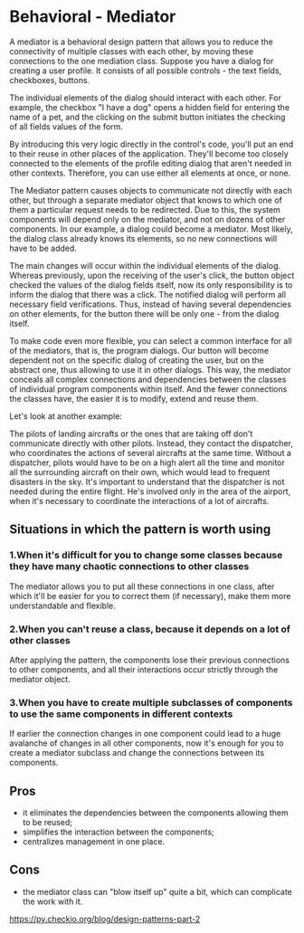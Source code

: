 # Behavioral - Mediator

A mediator is a behavioral design pattern that allows you to reduce the connectivity of multiple classes with each other, by moving these connections to the one mediation class.
Suppose you have a dialog for creating a user profile. It consists of all possible controls - the text fields, checkboxes, buttons.

The individual elements of the dialog should interact with each other. For example, the checkbox "I have a dog" opens a hidden field for entering the name of a pet, and the clicking on the submit button initiates the checking of all fields values of the form.

By introducing this very logic directly in the control's code, you'll put an end to their reuse in other places of the application. They'll become too closely connected to the elements of the profile editing dialog that aren't needed in other contexts. Therefore, you can use either all elements at once, or none.

The Mediator pattern causes objects to communicate not directly with each other, but through a separate mediator object that knows to which one of them a particular request needs to be redirected. Due to this, the system components will depend only on the mediator, and not on dozens of other components. In our example, a dialog could become a mediator. Most likely, the dialog class already knows its elements, so no new connections will have to be added.

The main changes will occur within the individual elements of the dialog. Whereas previously, upon the receiving of the user's click, the button object checked the values ​​of the dialog fields itself, now its only responsibility is to inform the dialog that there was a click. The notified dialog will perform all necessary field verifications. Thus, instead of having several dependencies on other elements, for the button there will be only one - from the dialog itself.

To make code even more flexible, you can select a common interface for all of the mediators, that is, the program dialogs. Our button will become dependent not on the specific dialog of creating the user, but on the abstract one, thus allowing to use it in other dialogs. This way, the mediator conceals all complex connections and dependencies between the classes of individual program components within itself. And the fewer connections the classes have, the easier it is to modify, extend and reuse them.

Let's look at another example:

The pilots of landing aircrafts or the ones that are taking off don't communicate directly with other pilots. Instead, they contact the dispatcher, who coordinates the actions of several aircrafts at the same time. Without a dispatcher, pilots would have to be on a high alert all the time and monitor all the surrounding aircraft on their own, which would lead to frequent disasters in the sky. It's important to understand that the dispatcher is not needed during the entire flight. He's involved only in the area of the airport, when it's necessary to coordinate the interactions of a lot of aircrafts.

## Situations in which the pattern is worth using

### 1.When it's difficult for you to change some classes because they have many chaotic connections to other classes

The mediator allows you to put all these connections in one class, after which it'll be easier for you to correct them (if necessary), make them more understandable and flexible.

### 2.When you can't reuse a class, because it depends on a lot of other classes

After applying the pattern, the components lose their previous connections to other components, and all their interactions occur strictly through the mediator object.

### 3.When you have to create multiple subclasses of components to use the same components in different contexts

If earlier the connection changes in one component could lead to a huge avalanche of changes in all other components, now it's enough for you to create a mediator subclass and change the connections between its components.

## Pros

- it eliminates the dependencies between the components allowing them to be reused;
- simplifies the interaction between the components;
- centralizes management in one place.

## Cons

- the mediator class can "blow itself up" quite a bit, which can complicate the work with it.

https://py.checkio.org/blog/design-patterns-part-2
